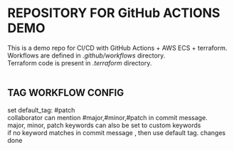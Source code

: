 # REPOSITORY FOR GitHub ACTIONS DEMO</br>
This is a demo repo for CI/CD with GitHub Actions + AWS ECS + terraform. </br>
Workflows are defined in *.github/workflows* directory. </br>
Terraform code is present in *.terraform* directory. </br>
</br>
## TAG WORKFLOW CONFIG </br>
set default_tag: #patch </br>
collaborator can mention #major,#minor,#patch in commit message.</br>
major, minor, patch keywords can also be set to custom keywords </br>
if no keyword matches in commit message , then use default tag.
changes done
